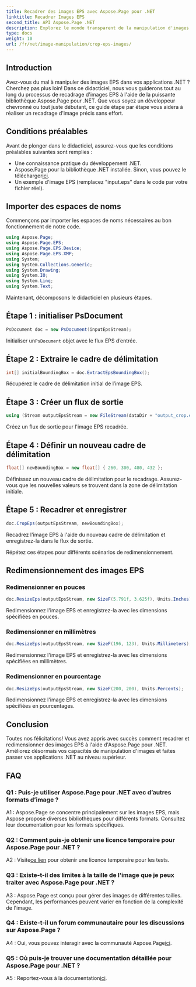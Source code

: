 ```yaml
---
title: Recadrer des images EPS avec Aspose.Page pour .NET
linktitle: Recadrer Images EPS
second_title: API Aspose.Page .NET
description: Explorez le monde transparent de la manipulation d'images EPS dans .NET avec Aspose.Page. Recadrez et redimensionnez les images sans effort pour des résultats époustouflants.
type: docs
weight: 10
url: /fr/net/image-manipulation/crop-eps-images/
---
```

## Introduction

Avez-vous du mal à manipuler des images EPS dans vos applications .NET ? Cherchez pas plus loin! Dans ce didacticiel, nous vous guiderons tout au long du processus de recadrage d'images EPS à l'aide de la puissante bibliothèque Aspose.Page pour .NET. Que vous soyez un développeur chevronné ou tout juste débutant, ce guide étape par étape vous aidera à réaliser un recadrage d'image précis sans effort.

## Conditions préalables

Avant de plonger dans le didacticiel, assurez-vous que les conditions préalables suivantes sont remplies :

- Une connaissance pratique du développement .NET.
-  Aspose.Page pour la bibliothèque .NET installée. Sinon, vous pouvez le télécharger[ici](https://releases.aspose.com/page/net/).
- Un exemple d'image EPS (remplacez "input.eps" dans le code par votre fichier réel).

## Importer des espaces de noms

Commençons par importer les espaces de noms nécessaires au bon fonctionnement de notre code. 

```csharp
using Aspose.Page;
using Aspose.Page.EPS;
using Aspose.Page.EPS.Device;
using Aspose.Page.EPS.XMP;
using System;
using System.Collections.Generic;
using System.Drawing;
using System.IO;
using System.Linq;
using System.Text;
```

Maintenant, décomposons le didacticiel en plusieurs étapes.

## Étape 1 : initialiser PsDocument

```csharp
PsDocument doc = new PsDocument(inputEpsStream);
```

 Initialiser un`PsDocument` objet avec le flux EPS d’entrée.

## Étape 2 : Extraire le cadre de délimitation

```csharp
int[] initialBoundingBox = doc.ExtractEpsBoundingBox();
```

Récupérez le cadre de délimitation initial de l’image EPS.

## Étape 3 : Créer un flux de sortie

```csharp
using (Stream outputEpsStream = new FileStream(dataDir + "output_crop.eps", FileMode.Create, FileAccess.Write))
```

Créez un flux de sortie pour l'image EPS recadrée.

## Étape 4 : Définir un nouveau cadre de délimitation

```csharp
float[] newBoundingBox = new float[] { 260, 300, 480, 432 };
```

Définissez un nouveau cadre de délimitation pour le recadrage. Assurez-vous que les nouvelles valeurs se trouvent dans la zone de délimitation initiale.

## Étape 5 : Recadrer et enregistrer

```csharp
doc.CropEps(outputEpsStream, newBoundingBox);
```

Recadrez l'image EPS à l'aide du nouveau cadre de délimitation et enregistrez-la dans le flux de sortie.

Répétez ces étapes pour différents scénarios de redimensionnement.

## Redimensionnement des images EPS

### Redimensionner en pouces

```csharp
doc.ResizeEps(outputEpsStream, new SizeF(5.791f, 3.625f), Units.Inches);
```

Redimensionnez l'image EPS et enregistrez-la avec les dimensions spécifiées en pouces.

### Redimensionner en millimètres

```csharp
doc.ResizeEps(outputEpsStream, new SizeF(196, 123), Units.Millimeters);
```

Redimensionnez l'image EPS et enregistrez-la avec les dimensions spécifiées en millimètres.

### Redimensionner en pourcentage

```csharp
doc.ResizeEps(outputEpsStream, new SizeF(200, 200), Units.Percents);
```

Redimensionnez l'image EPS et enregistrez-la avec les dimensions spécifiées en pourcentages.

## Conclusion

Toutes nos félicitations! Vous avez appris avec succès comment recadrer et redimensionner des images EPS à l'aide d'Aspose.Page pour .NET. Améliorez désormais vos capacités de manipulation d'images et faites passer vos applications .NET au niveau supérieur.

## FAQ

### Q1 : Puis-je utiliser Aspose.Page pour .NET avec d’autres formats d’image ?

A1 : Aspose.Page se concentre principalement sur les images EPS, mais Aspose propose diverses bibliothèques pour différents formats. Consultez leur documentation pour les formats spécifiques.

### Q2 : Comment puis-je obtenir une licence temporaire pour Aspose.Page pour .NET ?

 A2 : Visite[ce lien](https://purchase.aspose.com/temporary-license/) pour obtenir une licence temporaire pour les tests.

### Q3 : Existe-t-il des limites à la taille de l'image que je peux traiter avec Aspose.Page pour .NET ?

A3 : Aspose.Page est conçu pour gérer des images de différentes tailles. Cependant, les performances peuvent varier en fonction de la complexité de l'image.

### Q4 : Existe-t-il un forum communautaire pour les discussions sur Aspose.Page ?

 A4 : Oui, vous pouvez interagir avec la communauté Aspose.Page[ici](https://forum.aspose.com/c/page/39).

### Q5 : Où puis-je trouver une documentation détaillée pour Aspose.Page pour .NET ?

 A5 : Reportez-vous à la documentation[ici](https://reference.aspose.com/page/net/).